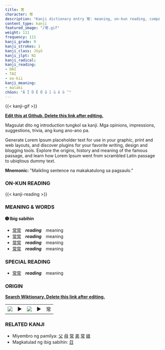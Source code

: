 ```yaml
---
title: 常
character: 常
description: "Kanji dictionary entry 常: meaning, on-kun reading, compounds, origin, related kanji"
content_type: kanji
featured_image: "/常.gif"
weight: 111
frequency: 111
kanji_grade: 9
kanji_strokes: 1
kanji_class: Jōyō
kanji_jlpt: N1
kanji_radical: 
kanji_reading: 
- DAI
- TAI
- oo-kii
kanji_meaning:
- malaki
chōon: "Ā Ī Ū Ē Ō ā ī ū ē ō ’"
---
```

[//]: # (Don't edit the line below. Kanji animated GIF code is automatically generated.)
{{< kanji-gif >}}

[//]: # (Edit below this line.)

**[Edit this at Github. Delete this link after editing.](https://github.com/tim0g/tim/tree/main/content/kanji/常/index.md)**

Magsulat dito ng introduction tungkol sa kanji. Mga opinions, impressions, suggestions, trivia, ang kung ano-ano pa.

Generate Lorem Ipsum placeholder text for use in your graphic, print and web layouts, and discover plugins for your favorite writing, design and blogging tools. Explore the origins, history and meaning of the famous passage, and learn how Lorem Ipsum went from scrambled Latin passage to ubiqitous dummy text.
 
**Mnemonic:** "Maikling sentence na makakatulong sa pagsaulo."

### ON-KUN READING

[//]: # (Don't edit the line below. ON-KUN READING code is automatically generated.)
{{< kanji-reading >}}

### MEANING & WORDS

#### ➊ **Ibig sabihin**
  - [常](../常)[常](../常)　***reading***　meaning
  - [常](../常)[常](../常)　***reading***　meaning
  - [常](../常)[常](../常)　***reading***　meaning
  - [常](../常)[常](../常)　***reading***　meaning

### SPECIAL READING
  - [常](../常)[常](../常)　***reading***　meaning

### ORIGIN

**[Search Wiktionary. Delete this link after editing.](https://wiktionary.org/wiki/常)**
<table class="kanji-table"><tr><td>
<img src="60px-常-bronze.svg.png">
</td><td>▶</td><td>
<img src="60px-常-oracle.svg.png">
</td><td>▶</td>
<td class="kanji-origin">常</td>
</tr></table>

### RELATED KANJI
- Miyembro ng pamilya: [父](../父) [母](../母) [常](../常) [弟](../弟) [常](../常) [娘](../娘)
- Magkatulad ng ibig sabihin: [日](../日)
